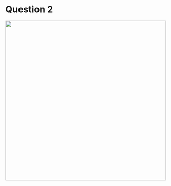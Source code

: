 # Question 2

<img src="https://github.com/Webwiznitr/DebugBattle2023v2/assets/96954448/b499c003-1a80-4a8a-89bb-8cd854a62abf" width=500 />


